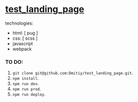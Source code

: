 # [test_landing_page](https://dmitiy.github.io/test_landing_page)

technologies:

-   html: [ pug ]
-   css: [ scss ]
-   javascript
-   webpack

### TO DO:

1. `git clone git@github.com:Dmitiy/test_landing_page.git`.
2. `npm install`.
3. `npm run dev`.
4. `npm run prod`.
5. `npm run deploy`.
